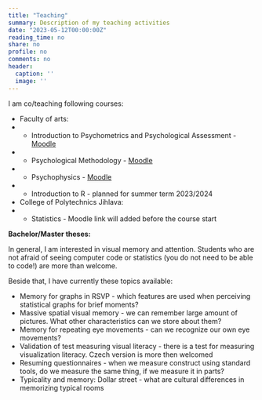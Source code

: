 ```yaml
---
title: "Teaching"
summary: Description of my teaching activities
date: "2023-05-12T00:00:00Z"
reading_time: no
share: no
profile: no
comments: no
header:
  caption: ''
  image: ''
---
```


I am co/teaching following courses:

* Faculty of arts:
* * Introduction to Psychometrics and Psychological Assessment - [Moodle](https://dl1.cuni.cz/course/view.php?id=7432)
* * Psychological Methodology - [Moodle](https://dl1.cuni.cz/course/view.php?id=10232)
* * Psychophysics - [Moodle](https://dl1.cuni.cz/course/view.php?id=11781)
* * Introduction to R - planned for summer term 2023/2024
* College of Polytechnics Jihlava:
* * Statistics - Moodle link will added before the course start

**Bachelor/Master theses:**

In general, I am interested in visual memory and attention. Students who are not afraid of seeing computer code or statistics (you do not need to be able to code!) are more than welcome.

Beside that, I have currently these topics available:

* Memory for graphs in RSVP - which features are used when perceiving statistical graphs for brief moments?
* Massive spatial visual memory - we can remember large amount of pictures. What other characteristics can we store about them? 
* Memory for repeating eye movements - can we recognize our own eye movements?
* Validation of test measuring visual literacy - there is a test for measuring visualization literacy. Czech version is more then welcomed
* Resuming questionnaires - when we measure construct using standard tools, do we measure the same thing, if we measure it in parts?
* Typicality and memory: Dollar street - what are cultural differences in memorizing typical rooms

